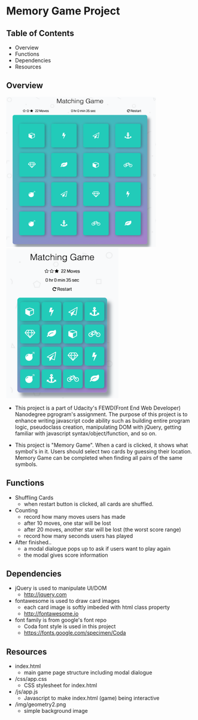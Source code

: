# Memory Game Project

## Table of Contents

* Overview
* Functions
* Dependencies
* Resources

## Overview
<img src="/capture1.png" width="400" height="400"> <img src="/capture2.png" width="300" height="400">

* This project is a part of Udacity's FEWD(Front End Web Developer) Nanodegree pgrogram's assignment. The purpose of this project is to enhance writing javascript code ability such as building entire program logic, pseudoclass creation, manipulating DOM with jQuery, getting familiar with javascript syntax/object/function, and so on.

* This project is "Memory Game". When a card is clicked, it shows what symbol's in it. Users should select two cards by guessing their location. Memory Game can be completed when finding all pairs of the same symbols. 

## Functions
* Shuffling Cards
  * when restart button is clicked, all cards are shuffled. 
* Counting
  * record how many moves users has made
  * after 10 moves, one star will be lost
  * after 20 moves, another star will be lost (the worst score range)
  * record how many seconds users has played
* After finished..
  * a modal dialogue pops up to ask if users want to play again
  * the modal gives score information 

## Dependencies
* jQuery is used to manipulate UI/DOM
  * http://jquery.com
* fontawesome is used to draw card images 
  * each card image is softly imbeded with html class property
  * http://fontawesome.io
* font family is from google's font repo
  * Coda font style is used in this project
  * https://fonts.google.com/specimen/Coda

## Resources
* index.html
  * main game page structure including modal dialogue
* /css/app.css
  * CSS stylesheet for index.html
* /js/app.js
  * Javascript to make index.html (game) being interactive
* /img/geometry2.png
  * simple background image
